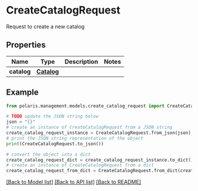 # CreateCatalogRequest

Request to create a new catalog

## Properties

Name | Type | Description | Notes
------------ | ------------- | ------------- | -------------
**catalog** | [**Catalog**](Catalog.md) |  | 

## Example

```python
from polaris.management.models.create_catalog_request import CreateCatalogRequest

# TODO update the JSON string below
json = "{}"
# create an instance of CreateCatalogRequest from a JSON string
create_catalog_request_instance = CreateCatalogRequest.from_json(json)
# print the JSON string representation of the object
print(CreateCatalogRequest.to_json())

# convert the object into a dict
create_catalog_request_dict = create_catalog_request_instance.to_dict()
# create an instance of CreateCatalogRequest from a dict
create_catalog_request_from_dict = CreateCatalogRequest.from_dict(create_catalog_request_dict)
```
[[Back to Model list]](../README.md#documentation-for-models) [[Back to API list]](../README.md#documentation-for-api-endpoints) [[Back to README]](../README.md)



